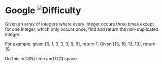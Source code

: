 # Google ![Difficulty](https://img.shields.io/badge/-HARD-red)
	
Given an array of integers where every integer occurs three times except for one integer, which only occurs once,
find and return the non-duplicated integer.
	
For example, given [6, 1, 3, 3, 3, 6, 6], return 1. Given [13, 19, 13, 13], return 19.
	
Do this in O(N) time and O(1) space.
	
